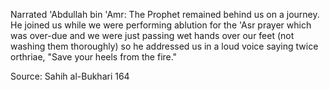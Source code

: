 Narrated 'Abdullah bin 'Amr:
The Prophet remained behind us on a journey. He joined us while we were performing ablution for the 'Asr prayer which was over-due and we were just passing wet hands over our feet (not washing them thoroughly) so he addressed us in a loud voice saying twice orthriae, "Save your heels from the fire."

Source: Sahih al-Bukhari 164
